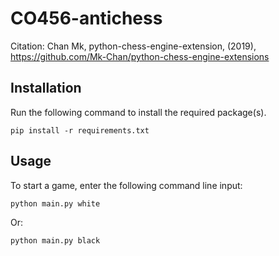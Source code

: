 # CO456-antichess

Citation:
Chan Mk, python-chess-engine-extension, (2019), https://github.com/Mk-Chan/python-chess-engine-extensions

## Installation
Run the following command to install the required package(s).

```shell
pip install -r requirements.txt
```

## Usage
To start a game, enter the following command line input:

```shell
python main.py white
```

Or:

```shell
python main.py black
```
